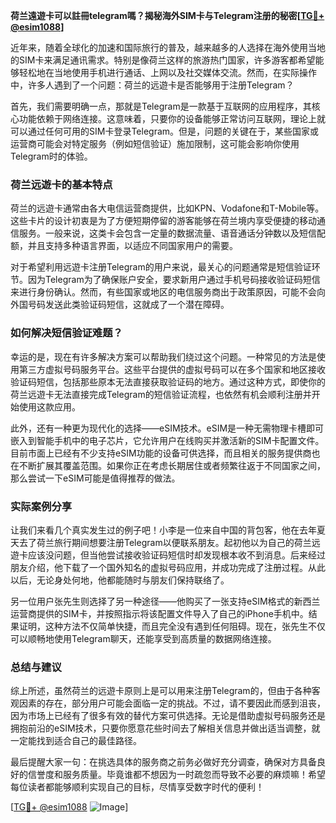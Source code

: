 **荷兰遠遊卡可以註冊telegram嗎？揭秘海外SIM卡与Telegram注册的秘密[[TG💪+ @esim1088](https://t.me/s/esim1088)]**

近年来，随着全球化的加速和国际旅行的普及，越来越多的人选择在海外使用当地的SIM卡来满足通讯需求。特别是像荷兰这样的旅游热门国家，许多游客都希望能够轻松地在当地使用手机进行通话、上网以及社交媒体交流。然而，在实际操作中，许多人遇到了一个问题：荷兰的远遊卡是否能够用于注册Telegram？

首先，我们需要明确一点，那就是Telegram是一款基于互联网的应用程序，其核心功能依赖于网络连接。这意味着，只要你的设备能够正常访问互联网，理论上就可以通过任何可用的SIM卡登录Telegram。但是，问题的关键在于，某些国家或运营商可能会对特定服务（例如短信验证）施加限制，这可能会影响你使用Telegram时的体验。

### 荷兰远遊卡的基本特点

荷兰的远遊卡通常由各大电信运营商提供，比如KPN、Vodafone和T-Mobile等。这些卡片的设计初衷是为了方便短期停留的游客能够在荷兰境内享受便捷的移动通信服务。一般来说，这类卡会包含一定量的数据流量、语音通话分钟数以及短信配额，并且支持多种语言界面，以适应不同国家用户的需要。

对于希望利用远遊卡注册Telegram的用户来说，最关心的问题通常是短信验证环节。因为Telegram为了确保账户安全，要求新用户通过手机号码接收验证码短信来进行身份确认。然而，有些国家或地区的电信服务商出于政策原因，可能不会向外国号码发送此类验证码短信，这就成了一个潜在障碍。

### 如何解决短信验证难题？

幸运的是，现在有许多解决方案可以帮助我们绕过这个问题。一种常见的方法是使用第三方虚拟号码服务平台。这些平台提供的虚拟号码可以在多个国家和地区接收验证码短信，包括那些原本无法直接获取验证码的地方。通过这种方式，即使你的荷兰远遊卡无法直接完成Telegram的短信验证流程，也依然有机会顺利注册并开始使用这款应用。

此外，还有一种更为现代化的选择——eSIM技术。eSIM是一种无需物理卡槽即可嵌入到智能手机中的电子芯片，它允许用户在线购买并激活新的SIM卡配置文件。目前市面上已经有不少支持eSIM功能的设备可供选择，而且相关的服务提供商也在不断扩展其覆盖范围。如果你正在考虑长期居住或者频繁往返于不同国家之间，那么尝试一下eSIM可能是值得推荐的做法。

### 实际案例分享

让我们来看几个真实发生过的例子吧！小李是一位来自中国的背包客，他在去年夏天去了荷兰旅行期间想要注册Telegram以便联系朋友。起初他以为自己的荷兰远遊卡应该没问题，但当他尝试接收验证码短信时却发现根本收不到消息。后来经过朋友介绍，他下载了一个国外知名的虚拟号码应用，并成功完成了注册过程。从此以后，无论身处何地，他都能随时与朋友们保持联络了。

另一位用户张先生则选择了另一种途径——他购买了一张支持eSIM格式的新西兰运营商提供的SIM卡，并按照指示将该配置文件导入了自己的iPhone手机中。结果证明，这种方法不仅简单快捷，而且完全没有遇到任何阻碍。现在，张先生不仅可以顺畅地使用Telegram聊天，还能享受到高质量的数据网络连接。

### 总结与建议

综上所述，虽然荷兰的远遊卡原则上是可以用来注册Telegram的，但由于各种客观因素的存在，部分用户可能会面临一定的挑战。不过，请不要因此而感到沮丧，因为市场上已经有了很多有效的替代方案可供选择。无论是借助虚拟号码服务还是拥抱前沿的eSIM技术，只要你愿意花些时间去了解相关信息并做出适当调整，就一定能找到适合自己的最佳路径。

最后提醒大家一句：在挑选具体的服务商之前务必做好充分调查，确保对方具备良好的信誉度和服务质量。毕竟谁都不想因为一时疏忽而导致不必要的麻烦嘛！希望每位读者都能够顺利实现自己的目标，尽情享受数字时代的便利！

[[TG💪+ @esim1088](https://t.me/s/esim1088) ![Image](https://i.postimg.cc/4NQfJmqS/Snipaste-2025-05-13-00-14-12.png)]